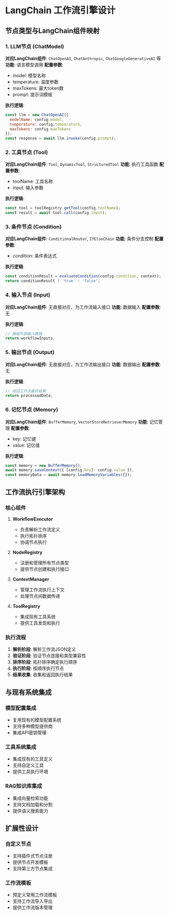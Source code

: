 # LangChain 工作流引擎设计

## 节点类型与LangChain组件映射

### 1. LLM节点 (ChatModel)
**对应LangChain组件**: `ChatOpenAI`, `ChatAnthropic`, `ChatGoogleGenerativeAI` 等
**功能**: 语言模型调用
**配置参数**:
- model: 模型名称
- temperature: 温度参数
- maxTokens: 最大token数
- prompt: 提示词模板

**执行逻辑**:
```javascript
const llm = new ChatOpenAI({
  modelName: config.model,
  temperature: config.temperature,
  maxTokens: config.maxTokens
});
const response = await llm.invoke(config.prompt);
```

### 2. 工具节点 (Tool)
**对应LangChain组件**: `Tool`, `DynamicTool`, `StructuredTool`
**功能**: 执行工具函数
**配置参数**:
- toolName: 工具名称
- input: 输入参数

**执行逻辑**:
```javascript
const tool = toolRegistry.getTool(config.toolName);
const result = await tool.call(config.input);
```

### 3. 条件节点 (Condition)
**对应LangChain组件**: `ConditionalRouter`, `IfElseChain`
**功能**: 条件分支控制
**配置参数**:
- condition: 条件表达式

**执行逻辑**:
```javascript
const conditionResult = evaluateCondition(config.condition, context);
return conditionResult ? 'true' : 'false';
```

### 4. 输入节点 (Input)
**对应LangChain组件**: 无直接对应，为工作流输入接口
**功能**: 数据输入
**配置参数**: 无

**执行逻辑**:
```javascript
// 接收外部输入数据
return workflowInputs;
```

### 5. 输出节点 (Output)
**对应LangChain组件**: 无直接对应，为工作流输出接口
**功能**: 数据输出
**配置参数**: 无

**执行逻辑**:
```javascript
// 返回工作流最终结果
return processedData;
```

### 6. 记忆节点 (Memory)
**对应LangChain组件**: `BufferMemory`, `VectorStoreRetrieverMemory`
**功能**: 记忆管理
**配置参数**:
- key: 记忆键
- value: 记忆值

**执行逻辑**:
```javascript
const memory = new BufferMemory();
await memory.saveContext({ [config.key]: config.value });
const memoryData = await memory.loadMemoryVariables({});
```

## 工作流执行引擎架构

### 核心组件

1. **WorkflowExecutor**
   - 负责解析工作流定义
   - 执行拓扑排序
   - 协调节点执行

2. **NodeRegistry**
   - 注册和管理所有节点类型
   - 提供节点创建和执行接口

3. **ContextManager**
   - 管理工作流执行上下文
   - 处理节点间数据传递

4. **ToolRegistry**
   - 集成现有工具系统
   - 提供工具发现和执行

### 执行流程

1. **解析阶段**: 解析工作流JSON定义
2. **验证阶段**: 验证节点连接和类型兼容性
3. **排序阶段**: 拓扑排序确定执行顺序
4. **执行阶段**: 按顺序执行节点
5. **结果收集**: 收集和返回执行结果

## 与现有系统集成

### 模型配置集成
- 复用现有的模型配置系统
- 支持多种模型提供商
- 集成API密钥管理

### 工具系统集成
- 集成现有的工具定义
- 支持自定义工具
- 提供工具执行环境

### RAG知识库集成
- 集成向量检索功能
- 支持文档加载和分割
- 提供语义搜索能力

## 扩展性设计

### 自定义节点
- 支持插件式节点注册
- 提供节点开发模板
- 支持第三方节点集成

### 工作流模板
- 预定义常用工作流模板
- 支持工作流导入导出
- 提供工作流版本管理